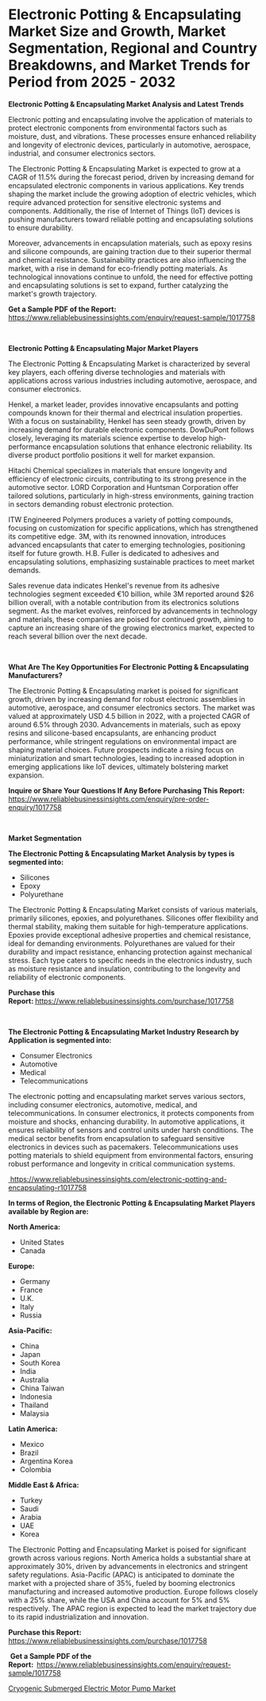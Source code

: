 <p><h1>Electronic Potting & Encapsulating Market Size and Growth, Market Segmentation, Regional and Country Breakdowns, and Market Trends for Period from 2025 -  2032</h1></p><p><strong>Electronic Potting & Encapsulating Market Analysis and Latest Trends</strong></p>
<p><p>Electronic potting and encapsulating involve the application of materials to protect electronic components from environmental factors such as moisture, dust, and vibrations. These processes ensure enhanced reliability and longevity of electronic devices, particularly in automotive, aerospace, industrial, and consumer electronics sectors. </p><p>The Electronic Potting & Encapsulating Market is expected to grow at a CAGR of 11.5% during the forecast period, driven by increasing demand for encapsulated electronic components in various applications. Key trends shaping the market include the growing adoption of electric vehicles, which require advanced protection for sensitive electronic systems and components. Additionally, the rise of Internet of Things (IoT) devices is pushing manufacturers toward reliable potting and encapsulating solutions to ensure durability.</p><p>Moreover, advancements in encapsulation materials, such as epoxy resins and silicone compounds, are gaining traction due to their superior thermal and chemical resistance. Sustainability practices are also influencing the market, with a rise in demand for eco-friendly potting materials. As technological innovations continue to unfold, the need for effective potting and encapsulating solutions is set to expand, further catalyzing the market's growth trajectory.</p></p>
<p><strong>Get a Sample PDF of the Report:&nbsp;</strong> <a href="https://www.reliablebusinessinsights.com/enquiry/request-sample/1017758?utm_campaign=904&utm_medium=2&utm_source=Github&utm_content=ia&utm_term=21032025&utm_id=electronic-potting-encapsulating">https://www.reliablebusinessinsights.com/enquiry/request-sample/1017758</a></p>
<p>&nbsp;</p>
<p><strong>Electronic Potting & Encapsulating Major Market Players</strong></p>
<p><p>The Electronic Potting & Encapsulating Market is characterized by several key players, each offering diverse technologies and materials with applications across various industries including automotive, aerospace, and consumer electronics. </p><p>Henkel, a market leader, provides innovative encapsulants and potting compounds known for their thermal and electrical insulation properties. With a focus on sustainability, Henkel has seen steady growth, driven by increasing demand for durable electronic components. DowDuPont follows closely, leveraging its materials science expertise to develop high-performance encapsulation solutions that enhance electronic reliability. Its diverse product portfolio positions it well for market expansion.</p><p>Hitachi Chemical specializes in materials that ensure longevity and efficiency of electronic circuits, contributing to its strong presence in the automotive sector. LORD Corporation and Huntsman Corporation offer tailored solutions, particularly in high-stress environments, gaining traction in sectors demanding robust electronic protection.</p><p>ITW Engineered Polymers produces a variety of potting compounds, focusing on customization for specific applications, which has strengthened its competitive edge. 3M, with its renowned innovation, introduces advanced encapsulants that cater to emerging technologies, positioning itself for future growth. H.B. Fuller is dedicated to adhesives and encapsulating solutions, emphasizing sustainable practices to meet market demands.</p><p>Sales revenue data indicates Henkel's revenue from its adhesive technologies segment exceeded €10 billion, while 3M reported around $26 billion overall, with a notable contribution from its electronics solutions segment. As the market evolves, reinforced by advancements in technology and materials, these companies are poised for continued growth, aiming to capture an increasing share of the growing electronics market, expected to reach several billion over the next decade.</p></p>
<p>&nbsp;</p>
<p><strong>What Are The Key Opportunities For Electronic Potting & Encapsulating Manufacturers?</strong></p>
<p><p>The Electronic Potting & Encapsulating market is poised for significant growth, driven by increasing demand for robust electronic assemblies in automotive, aerospace, and consumer electronics sectors. The market was valued at approximately USD 4.5 billion in 2022, with a projected CAGR of around 6.5% through 2030. Advancements in materials, such as epoxy resins and silicone-based encapsulants, are enhancing product performance, while stringent regulations on environmental impact are shaping material choices. Future prospects indicate a rising focus on miniaturization and smart technologies, leading to increased adoption in emerging applications like IoT devices, ultimately bolstering market expansion.</p></p>
<p><strong>Inquire or Share Your Questions If Any Before Purchasing This Report:</strong> <a href="https://www.reliablebusinessinsights.com/enquiry/pre-order-enquiry/1017758?utm_campaign=904&utm_medium=2&utm_source=Github&utm_content=ia&utm_term=21032025&utm_id=electronic-potting-encapsulating">https://www.reliablebusinessinsights.com/enquiry/pre-order-enquiry/1017758</a></p>
<p>&nbsp;</p>
<p><strong>Market Segmentation</strong></p>
<p><strong>The Electronic Potting & Encapsulating Market Analysis by types is segmented into:</strong></p>
<p><ul><li>Silicones</li><li>Epoxy</li><li>Polyurethane</li></ul></p>
<p><p>The Electronic Potting & Encapsulating Market consists of various materials, primarily silicones, epoxies, and polyurethanes. Silicones offer flexibility and thermal stability, making them suitable for high-temperature applications. Epoxies provide exceptional adhesive properties and chemical resistance, ideal for demanding environments. Polyurethanes are valued for their durability and impact resistance, enhancing protection against mechanical stress. Each type caters to specific needs in the electronics industry, such as moisture resistance and insulation, contributing to the longevity and reliability of electronic components.</p></p>
<p><strong>Purchase this Report:&nbsp;</strong><a href="https://www.reliablebusinessinsights.com/purchase/1017758?utm_campaign=904&utm_medium=2&utm_source=Github&utm_content=ia&utm_term=21032025&utm_id=electronic-potting-encapsulating">https://www.reliablebusinessinsights.com/purchase/1017758</a></p>
<p>&nbsp;</p>
<p><strong>The Electronic Potting & Encapsulating Market Industry Research by Application is segmented into:</strong></p>
<p><ul><li>Consumer Electronics</li><li>Automotive</li><li>Medical</li><li>Telecommunications</li></ul></p>
<p><p>The electronic potting and encapsulating market serves various sectors, including consumer electronics, automotive, medical, and telecommunications. In consumer electronics, it protects components from moisture and shocks, enhancing durability. In automotive applications, it ensures reliability of sensors and control units under harsh conditions. The medical sector benefits from encapsulation to safeguard sensitive electronics in devices such as pacemakers. Telecommunications uses potting materials to shield equipment from environmental factors, ensuring robust performance and longevity in critical communication systems.</p></p>
<p><a href="https://www.reliablebusinessinsights.com/electronic-potting-and-encapsulating-r1017758?utm_campaign=904&utm_medium=2&utm_source=Github&utm_content=ia&utm_term=21032025&utm_id=electronic-potting-encapsulating">&nbsp;https://www.reliablebusinessinsights.com/electronic-potting-and-encapsulating-r1017758</a></p>
<p><strong>In terms of Region, the Electronic Potting & Encapsulating Market Players available by Region are:</strong></p>
<p>
    <p> <strong> North America: </strong>
        <ul>
            <li>United States</li>
            <li>Canada</li>
        </ul>
        </p> 
    <p> <strong> Europe: </strong>
        <ul>
            <li>Germany</li>
            <li>France</li>
            <li>U.K.</li>
            <li>Italy</li>
            <li>Russia</li>
        </ul>
        </p> 
    <p> <strong> Asia-Pacific: </strong>
        <ul>
            <li>China</li>
            <li>Japan</li>
            <li>South Korea</li>
            <li>India</li>
            <li>Australia</li>
            <li>China Taiwan</li>
            <li>Indonesia</li>
            <li>Thailand</li>
            <li>Malaysia</li>
        </ul>
        </p> 
    <p> <strong> Latin America: </strong>
        <ul>
            <li>Mexico</li>
            <li>Brazil</li>
            <li>Argentina Korea</li>
            <li>Colombia</li>
        </ul>
        </p> 
    <p> <strong> Middle East & Africa: </strong>
        <ul>
            <li>Turkey</li>
            <li>Saudi</li>
            <li>Arabia</li>
            <li>UAE</li>
            <li>Korea</li>
        </ul>
    </p>
    </p>
<p><p>The Electronic Potting and Encapsulating Market is poised for significant growth across various regions. North America holds a substantial share at approximately 30%, driven by advancements in electronics and stringent safety regulations. Asia-Pacific (APAC) is anticipated to dominate the market with a projected share of 35%, fueled by booming electronics manufacturing and increased automotive production. Europe follows closely with a 25% share, while the USA and China account for 5% and 5% respectively. The APAC region is expected to lead the market trajectory due to its rapid industrialization and innovation.</p></p>
<p><strong>Purchase this Report: </strong><a href="https://www.reliablebusinessinsights.com/purchase/1017758?utm_campaign=904&utm_medium=2&utm_source=Github&utm_content=ia&utm_term=21032025&utm_id=electronic-potting-encapsulating">https://www.reliablebusinessinsights.com/purchase/1017758</a></p>
<p>&nbsp;<strong>Get a Sample PDF of the Report:&nbsp;&nbsp;</strong><a href="https://www.reliablebusinessinsights.com/enquiry/request-sample/1017758?utm_campaign=904&utm_medium=2&utm_source=Github&utm_content=ia&utm_term=21032025&utm_id=electronic-potting-encapsulating">https://www.reliablebusinessinsights.com/enquiry/request-sample/1017758</a></p>
<p><strong></strong></p>
<p><p><a href="https://github.com/aaryaheron0c/Market-Research-Report-List-1/blob/main/cryogenic-submerged-electric-motor-pump-market.md?utm_campaign=904&utm_medium=2&utm_source=Github&utm_content=ia&utm_term=21032025&utm_id=electronic-potting-encapsulating">Cryogenic Submerged Electric Motor Pump Market</a></p></p>